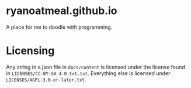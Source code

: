 # ryanoatmeal.github.io
A place for me to doodle with programming.

# Licensing

Any string in a json file in `docs/content` is licensed under the license found in 
`LICENSES/CC-BY-SA 4.0.txt.txt`. Everything else is licensed
under `LICENSES/AGPL-3.0-or-later.txt`.
